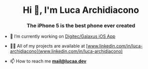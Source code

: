 <h1 align="center">Hi 👋, I'm Luca Archidiacono</h1>
<h3 align="center">The iPhone 5 is the best phone ever created</h3>

- 🔭 I’m currently working on [Digitec/Galaxus iOS App](https://www.galaxus.ch/)

- 👨‍💻 All of my projects are available at [www.linkedin.com/in/luca-archidiacono](www.linkedin.com/in/luca-archidiacono)

- 📫 How to reach me **mail@lucaa.dev**